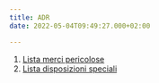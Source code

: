 ```yaml
---
title: ADR
date: 2022-05-04T09:49:27.000+02:00

---
```

1. [Lista merci pericolose](ciao.com)
2. [Lista disposizioni speciali](https://drive.google.com/file/d/1TURu-3oe-BSoxAz-2-eo3svI8c7_Jhg2/view?usp=sharing)